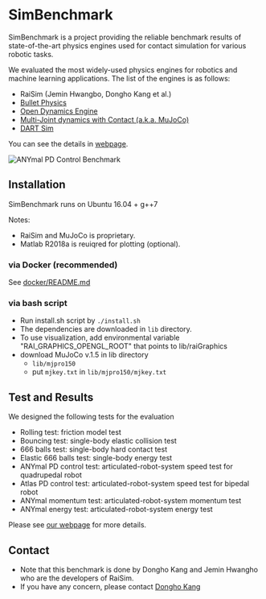 # SimBenchmark

SimBenchmark is a project providing the reliable benchmark results of state-of-the-art physics engines used for contact simulation for various robotic tasks.

We evaluated the most widely-used physics engines for robotics and machine learning applications. 
The list of the engines is as follows:

- RaiSim (Jemin Hwangbo, Dongho Kang et al.)
- [Bullet Physics](http://bulletphysics.org/)
- [Open Dynamics Engine](http://www.ode.org/)
- [Multi-Joint dynamics with Contact (a.k.a. MuJoCo)](http://mujoco.org/)
- [DART Sim](https://dartsim.github.io/)

You can see the details in [webpage](https://leggedrobotics.github.io/SimBenchmark/).

![ANYmal PD Control Benchmark](https://leggedrobotics.github.io/SimBenchmark/about/anymal.gif)

## Installation

SimBenchmark runs on Ubuntu 16.04 + g++7

Notes:
- RaiSim and MuJoCo is proprietary. 
- Matlab R2018a is reuiqred for plotting (optional). 

### via Docker (recommended)

See [docker/README.md]()

### via bash script 

- Run install.sh script by ```./install.sh ```
- The dependencies are downloaded in ```lib``` directory.
- To use visualization, add environmental variable "RAI_GRAPHICS_OPENGL_ROOT" that points to lib/raiGraphics
- download MuJoCo v.1.5 in lib directory
    - ```lib/mjpro150```
    - put ```mjkey.txt``` in ```lib/mjpro150/mjkey.txt```

## Test and Results

We designed the following tests for the evaluation 

- Rolling test: friction model test
- Bouncing test: single-body elastic collision test
- 666 balls test: single-body hard contact test
- Elastic 666 balls test: single-body energy test
- ANYmal PD control test: articulated-robot-system speed test for quadrupedal robot
- Atlas PD control test: articulated-robot-system speed test for bipedal robot
- ANYmal momentum test: articulated-robot-system momentum test
- ANYmal energy test: articulated-robot-system energy test

Please see [our webpage](https://leggedrobotics.github.io/SimBenchmark/) for more details. 

<!-- ## Citation

If you want to refer the benchmark result in an academic publication, please consider citing as 
 -->
## Contact

- Note that this benchmark is done by Dongho Kang and Jemin Hwangho who are the developers of RaiSim.
- If you have any concern, please contact [Dongho Kang](mailto:kangd@ethz.ch)

